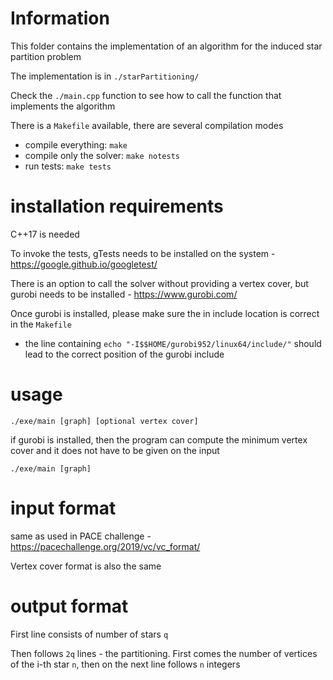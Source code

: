 # Information
This folder contains the implementation of an algorithm for the induced star partition problem

The implementation is in ``./starPartitioning/``

Check the ``./main.cpp`` function to see how to call the function that implements the algorithm

There is a ``Makefile`` available, there are several compilation modes
* compile everything: ``make``
* compile only the solver: ``make notests``
* run tests: ``make tests``

# installation requirements
C++17 is needed

To invoke the tests, gTests needs to be installed on the system - https://google.github.io/googletest/

There is an option to call the solver without providing a vertex cover, but gurobi needs to be installed - https://www.gurobi.com/

Once gurobi is installed, please make sure the in include location is correct in the ``Makefile``
* the line containing ``echo "-I$$HOME/gurobi952/linux64/include/"`` should lead to the correct position of the gurobi include

# usage
``./exe/main [graph] [optional vertex cover]``

if gurobi is installed, then the program can compute the minimum vertex cover and it does not have to be given on the input

``./exe/main [graph]``

# input format
same as used in PACE challenge - https://pacechallenge.org/2019/vc/vc_format/

Vertex cover format is also the same

# output format 
First line consists of number of stars ``q``

Then follows ``2q`` lines - the partitioning. First comes the number of vertices of the i-th star ``n``, then on the next line follows ``n`` integers